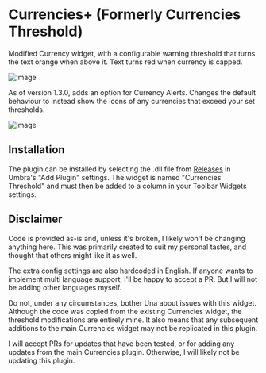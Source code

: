 # Currencies+ (Formerly Currencies Threshold)

Modified Currency widget, with a configurable warning threshold that turns the text orange when above it. Text turns red when currency is capped.

![image](https://github.com/user-attachments/assets/d9111e08-2c4b-4922-b931-1b4c6056981b)

As of version 1.3.0, adds an option for Currency Alerts. Changes the default behaviour to instead show the icons of any currencies that exceed your set thresholds.

![image](https://github.com/user-attachments/assets/bfca11a1-b813-49c0-b4e1-e3802130d838)

## Installation

The plugin can be installed by selecting the .dll file from [Releases](https://github.com/cglatot/CurrenciesPlus/releases/latest) in Umbra's "Add Plugin" settings. The widget is named "Currencies Threshold" and must then be added to a column in your Toolbar Widgets settings.

## Disclaimer

Code is provided as-is and, unless it's broken, I likely won't be changing anything here. This was primarily created to suit my personal tastes, and thought that others might like it as well.

The extra config settings are also hardcoded in English. If anyone wants to implement multi language support, I'll be happy to accept a PR. But I will not be adding other languages myself.

Do not, under any circumstances, bother Una about issues with this widget. Although the code was copied from the existing Currencies widget, the threshold modifications are entirely mine. It also means that any subsequent additions to the main Currencies widget may not be replicated in this plugin.

I will accept PRs for updates that have been tested, or for adding any updates from the main Currencies plugin. Otherwise, I will likely not be updating this plugin.
